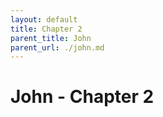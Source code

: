 ```yaml
---
layout: default
title: Chapter 2
parent_title: John
parent_url: ./john.md
---
```


# John - Chapter 2
